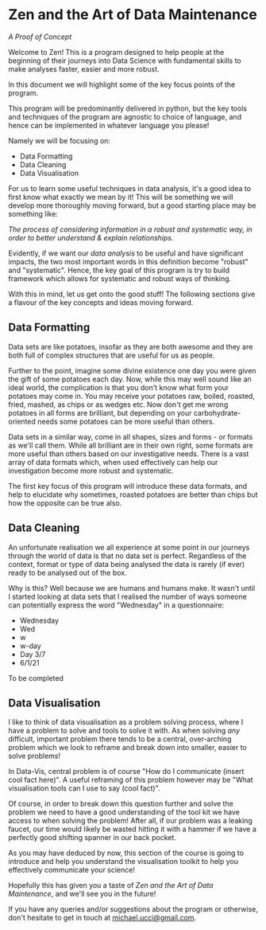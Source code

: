 # Zen and the Art of Data Maintenance
_A Proof of Concept_

Welcome to Zen! This is a program designed to help people at the beginning of their journeys into Data Science with fundamental skills to make analyses faster, easier and more robust.

In this document we will highlight some of the key focus points of the program.

This program will be predominantly delivered in python, but the key tools and techniques of the program are agnostic to choice of language, and hence can be implemented in whatever language you please!

Namely we will be focusing on:

* Data Formatting
* Data Cleaning
* Data Visualisation

For us to learn some useful techniques in data analysis, it's a good idea to first know what exactly we mean by it! This will be something we will develop more thoroughly moving forward, but a good starting place may be something like:

_The process of considering information in a robust and systematic way, in order to better understand & explain relationships._

Evidently, if we want our _data analysis_ to be useful and have significant impacts, the two most important words in this definition become "robust" and "systematic". Hence, the key goal of this program is try to build framework which allows for systematic and robust ways of thinking.

With this in mind, let us get onto the good stuff! The following sections give a flavour of the key concepts and ideas moving forward.

## Data Formatting
Data sets are like potatoes, insofar as they are both awesome and they are both full of complex structures that are useful for us as people. 

Further to the point, imagine some divine existence one day you were given the gift of some potatoes each day. Now, while this may well sound like an ideal world, the complication is that you don't know what form your potatoes may come in. You may receive your potatoes raw, boiled, roasted, fried, mashed, as chips or as wedges etc. Now don't get me wrong potatoes in all forms are brilliant, but depending on your carbohydrate-oriented needs some potatoes can be more useful than others.

Data sets in a similar way, come in all shapes, sizes and forms - or formats as we'll call them. While all brilliant are in their own right, some formats are more useful than others based on our investigative needs. There is a vast array of data formats which, when used effectively can help our investigation become more robust and systematic. 

The first key focus of this program will introduce these data formats, and help to elucidate why sometimes, roasted potatoes are better than chips but how the opposite can be true also.

## Data Cleaning

An unfortunate realisation we all experience at some point in our journeys through the world of data is that no data set is perfect. Regardless of the context, format or type of data being analysed the data is rarely (if ever) ready to be analysed out of the box. 

Why is this? Well because we are humans and humans make. It wasn't until I started looking at data sets that I realised the number of ways someone can potentially express the word "Wednesday" in a questionnaire:
* Wednesday
* Wed
* w
* w-day
* Day 3/7
* 6/1/21

To be completed

## Data Visualisation
I like to think of data visualisation as a problem solving process, where I have a problem to solve and tools to solve it with. As when solving _any_ difficult, important problem there tends to be a central, over-arching problem which we look to reframe and break down into smaller, easier to solve problems!

In Data-Vis, central problem is of course "How do I communicate (insert cool fact here)". A useful reframing of this problem however may be "What visualisation tools can I use to say (cool fact)". 

Of course, in order to break down this question further and solve the problem we need to have a good understanding of the tool kit we have access to when solving the problem! After all, if our problem was a leaking faucet, our time would likely be wasted hitting it with a hammer if we have a perfectly good shifting spanner in our back pocket. 

As you may have deduced by now, this section of the course is going to introduce and help you understand the visualisation toolkit to help you effectively communicate your science!

Hopefully this has given you a taste of _Zen and the Art of Data Maintenance_, and we'll see you in the future!

If you have any queries and/or suggestions about the program or otherwise, don't hesitate to get in touch at michael.ucci@gmail.com.
